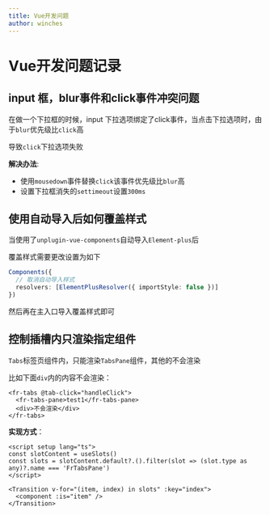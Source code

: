 ```yaml
---
title: Vue开发问题
author: winches
---
```


# Vue开发问题记录
## input 框，blur事件和click事件冲突问题
在做一个下拉框的时候，input 下拉选项绑定了click事件，当点击下拉选项时，由于`blur`优先级比`click`高

导致`click`下拉选项失败

**解决办法**:
  - 使用`mousedown`事件替换`click`该事件优先级比`blur`高
  - 设置下拉框消失的`settimeout`设置`300ms`

## 使用自动导入后如何覆盖样式
当使用了`unplugin-vue-components`自动导入`Element-plus`后

覆盖样式需要更改设置为如下
```ts
Components({
  // 取消自动导入样式
  resolvers: [ElementPlusResolver({ importStyle: false })]
})
```
然后再在主入口导入覆盖样式即可

## 控制插槽内只渲染指定组件

`Tabs`标签页组件内，只能渲染`TabsPane`组件，其他的不会渲染

比如下面`div`内的内容不会渲染：

```vue
<fr-tabs @tab-click="handleClick">
  <fr-tabs-pane>test1</fr-tabs-pane>
  <div>不会渲染</div>
</fr-tabs>
```

**实现方式**：

```vue
<script setup lang="ts">
const slotContent = useSlots()
const slots = slotContent.default?.().filter(slot => (slot.type as any)?.name === 'FrTabsPane')
</script>

<Transition v-for="(item, index) in slots" :key="index">
  <component :is="item" />
</Transition>
```